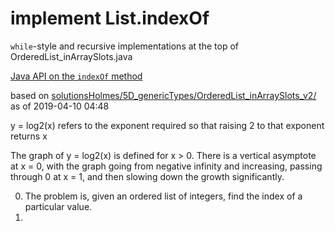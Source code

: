# implement List.indexOf

`while`-style and recursive implementations at the top of
OrderedList_inArraySlots.java

[Java API on the `indexOf` method](https://docs.oracle.com/javase/10/docs/api/java/util/List.html#indexOf(java.lang.Object))

based on [solutionsHolmes/5D_genericTypes/OrderedList_inArraySlots_v2/](https://github.com/stuyvesant-cs/solutionsHolmes/tree/master/5D_genericTypes/OrderedList_inArraySlots_v2)
as of 2019-04-10 04:48

y = log2(x) refers to the exponent required so that raising 2 to that exponent returns x

The graph of y = log2(x) is defined for x > 0. There is a vertical asymptote at x = 0, with the graph
going from negative infinity and increasing, passing through 0 at x = 1, and then
slowing down the growth significantly.


0. The problem is, given an ordered list of integers, find the index of a particular value.
1. 
